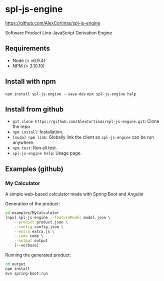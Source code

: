 # spl-js-engine
https://github.com/AlexCortinas/spl-js-engine

Software Product Line JavaScript Derivation Engine

## Requirements

- Node (> v6.9.4)
- NPM (> 3.10.10)

## Install with npm

`npm install spl-js-engine --save-dev`
`npx spl-js-engine help`

## Install from github

- `git clone https://github.com/AlexCortinas/spl-js-engine.git`: Clone the repo
- `npm install`: Installation.
- `[sudo] npm link`: Globally link the client so `spl-js-engine` can be run anywhere.
- `npm test`: Run all test.
- `spl-js-engine help`: Usage page.

## Examples (github)

### My Calculator

A simple web-based calculator made with Spring Boot and Angular

Generation of the product:

```bash
cd examples/MyCalculator
[npx] spl-js-engine --featureModel model.json \
    --product product.json \
    --config config.json \
    --extra extra.js \
    --code code \
    --output output
    [--verbose]
```

Running the generated product:

```bash
cd output
npm install
mvn spring-boot:run


